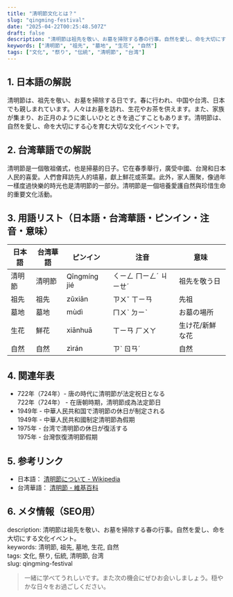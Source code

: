 ```yaml
---
title: "清明節文化とは？"
slug: "qingming-festival"
date: "2025-04-22T00:25:48.507Z"
draft: false
description: "清明節は祖先を敬い、お墓を掃除する春の行事。自然を愛し、命を大切にする文化イベント。"
keywords: ["清明節", "祖先", "墓地", "生花", "自然"]
tags: ["文化", "祭り", "伝統", "清明節", "台湾"]
---
```


## 1. 日本語の解説  
清明節は、祖先を敬い、お墓を掃除する日です。春に行われ、中国や台湾、日本でも親しまれています。人々はお墓を訪れ、生花やお茶を供えます。また、家族が集まり、お正月のように楽しいひとときを過ごすこともあります。清明節は、自然を愛し、命を大切にする心を育む大切な文化イベントです。

## 2. 台湾華語での解説  
清明節是一個敬祖儀式，也是掃墓的日子。它在春季舉行，廣受中國、台灣和日本人民的喜愛。人們會拜訪先人的墳墓，獻上鮮花或茶葉。此外，家人團聚，像過年一樣度過快樂的時光也是清明節的一部分。清明節是一個培養愛護自然與珍惜生命的重要文化活動。

## 3. 用語リスト（日本語・台湾華語・ピンイン・注音・意味）  
| 日本語 | 台湾華語 | ピンイン | 注音 | 意味 |
|---------|----------|----------|------|------|
| 清明節 | 清明節  | Qīngmíng jié | ㄑㄧㄥ ㄇㄧㄥˊ ㄐㄧㄝˊ | 祖先を敬う日 |
| 祖先 | 祖先 | zǔxiān | ㄗㄨˇ ㄒㄧㄢ | 先祖 |
| 墓地 | 墓地 | mùdì | ㄇㄨˋ ㄉㄧˋ | お墓の場所 |
| 生花 | 鮮花 | xiānhuā | ㄒㄧㄢ ㄏㄨㄚ | 生け花/新鮮な花 |
| 自然 | 自然 | zìrán | ㄗˋ ㄖㄢˊ | 自然 |

## 4. 関連年表  
- 722年（724年）- 唐の時代に清明節が法定祝日となる  
  722年（724年） - 在唐朝時期，清明節成為法定節日  
- 1949年 - 中華人民共和国で清明節の休日が制定される  
  1949年 - 中華人民共和國制定清明節為假期  
- 1975年 - 台湾で清明節の休日が復活する  
  1975年 - 台灣恢復清明節假期

## 5. 参考リンク  
- 日本語： [清明節について - Wikipedia](https://ja.wikipedia.org/wiki/%E6%B8%85%E6%98%8E%E7%AF%80)  
- 台湾華語： [清明節 - 維基百科](https://zh.wikipedia.org/wiki/%E6%B8%85%E6%98%8E%E8%8A%82)

## 6. メタ情報（SEO用）  
description: 清明節は祖先を敬い、お墓を掃除する春の行事。自然を愛し、命を大切にする文化イベント。  
keywords: 清明節, 祖先, 墓地, 生花, 自然  
tags: 文化, 祭り, 伝統, 清明節, 台湾  
slug: qingming-festival

> 一緒に学べてうれしいです。また次の機会にぜひお会いしましょう。穏やかな日々をお過ごしください。